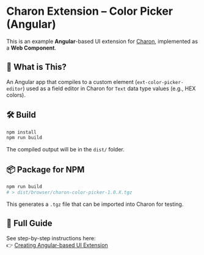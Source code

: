 # Charon Extension – Color Picker (Angular)

This is an example **Angular**-based UI extension for [Charon](https://github.com/gamedevware/charon), implemented as a **Web Component**.

## 🔧 What is This?

An Angular app that compiles to a custom element (`ext-color-picker-editor`) used as a field editor in Charon for `Text` data type values (e.g., HEX colors).

## 🛠️ Build

```bash
npm install
npm run build
```

The compiled output will be in the `dist/` folder.

## 📦 Package for NPM

```bash
npm run build
# > dist/browser/charon-color-picker-1.0.X.tgz
```

This generates a `.tgz` file that can be imported into Charon for testing.

## 📘 Full Guide

See step-by-step instructions here:  
👉 [Creating Angular-based UI Extension](https://gamedevware.github.io/charon/advanced/extensions/creating_angular_extension.html)
